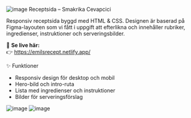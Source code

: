 ![image](https://github.com/user-attachments/assets/f921befc-d9d2-4454-8432-dfd723b8d414) Receptsida –  Smakrika Cevapcici

Responsiv receptsida byggd med HTML & CSS. Designen är baserad på Figma-layouten som vi fått i uppgift att efterlikna och innehåller rubriker, ingredienser, instruktioner och serveringsbilder.

🔗 **Se live här:**  
👉 https://emilsrecept.netlify.app/

 ✨ Funktioner
- Responsiv design för desktop och mobil
- Hero-bild och intro-ruta
- Lista med ingredienser och instruktioner
- Bilder för serveringsförslag

![image](https://github.com/user-attachments/assets/47ceec33-5408-480a-b1e3-6a6c90a00541)
![image](https://github.com/user-attachments/assets/b0b62b76-1db7-400f-b1f6-0c73867afaf7)
